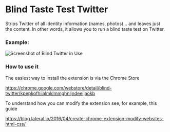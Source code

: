 # Blind Taste Test Twitter
Strips Twitter of all identity information (names, photos)... and leaves just the content. In other words, it allows you to run a blind taste test on Twitter.

### Example:


![Screenshot of Blind Twitter in Use](https://i.imgur.com/oSuzsFy.png)


### How to use it

The easiest way to install the extension is via the Chrome Store

https://chrome.google.com/webstore/detail/blind-twitter/kpepkofhiialmklmmghnljndeejjaokb

To understand how you can modify the extension see, for example, this guide

https://blog.lateral.io/2016/04/create-chrome-extension-modify-websites-html-css/
